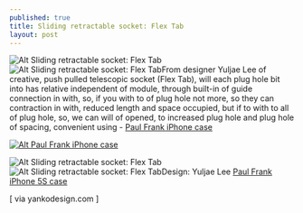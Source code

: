 ```yaml
---
published: true
title: Sliding retractable socket: Flex Tab
layout: post
---
```

![Alt Sliding retractable socket: Flex Tab](https://c2.staticflickr.com/6/5721/22934114386_0337a66906_t.jpg)![Alt Sliding retractable socket: Flex Tab](https://c1.staticflickr.com/1/683/22541784447_910c6a4d9e.jpg)From designer Yuljae Lee of creative, push pulled telescopic socket (Flex Tab), will each plug hole bit into has relative independent of module, through built-in of guide connection in with, so, if you with to of plug hole not more, so they can contraction in with, reduced length and space occupied, but if to with to all of plug hole, so, we can will of opened, to increased plug hole and plug hole of spacing, convenient using - [Paul Frank iPhone case](http://www.zagcase.com/paul-frank-iphone-5-flip-case-glasses-blue-p-2345.html)

[![Alt Paul Frank iPhone case](http://www.zagcase.com/images/large/iphone5/paul_frank_ip1453_lrg.jpg)](http://www.zagcase.com/paul-frank-iphone-5-flip-case-glasses-blue-p-2345.html)

![Alt Sliding retractable socket: Flex Tab](https://c2.staticflickr.com/6/5719/22337403974_4e0aa58967_z.jpg)![Alt Sliding retractable socket: Flex Tab](https://c2.staticflickr.com/6/5737/22338971503_f8a464ff31_z.jpg)Design: Yuljae Lee [Paul Frank iPhone 5S case](http://fossilcase.tumblr.com/post/130451996574/from-the-black-market-value-of-us-40-billion)

[ via yankodesign.com ]

